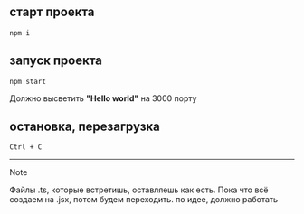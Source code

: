 ## старт проекта

```npm i```

## запуск проекта

```npm start```

Должно высветить __"Hello world"__ на 3000 порту

## остановка, перезагрузка

```Ctrl + C```

---

> [!NOTE]
> Файлы .ts, которые встретишь, оставляешь как есть. Пока что всё создаем на .jsx, потом будем переходить. по идее, должно работать